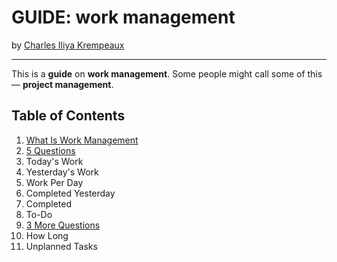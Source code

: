 # GUIDE: work management

by [Charles Iliya Krempeaux](http://changelog.ca/)

---

This is a **guide** on **work management**.
Some people might call some of this — **project management**.

## Table of Contents

1. [What Is Work Management](chapters/what_is_work_management/README.md)
2. [5 Questions](chapters/5_questions/README.md)
3. Today's Work
4. Yesterday's Work
5. Work Per Day
6. Completed Yesterday
7. Completed
8. To-Do
9. [3 More Questions](chapters/3_more_questions/README.md)
10. How Long
11. Unplanned Tasks
